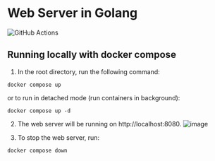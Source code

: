 # Web Server in Golang
![GitHub Actions](https://github.com/Milena-Uehara/golang-app/blob/main/.github/workflows/build-and-push.yml/badge.svg)
## Running locally with docker compose
1. In the root directory, run the following command:
```
docker compose up
```
or to run in detached mode (run containers in background):
```
docker compose up -d
```
2. The web server will be running on http://localhost:8080.
![image](https://github.com/user-attachments/assets/da25db3d-2000-42c4-9dea-cb1e0a072506)

3. To stop the web server, run:
```
docker compose down
```
